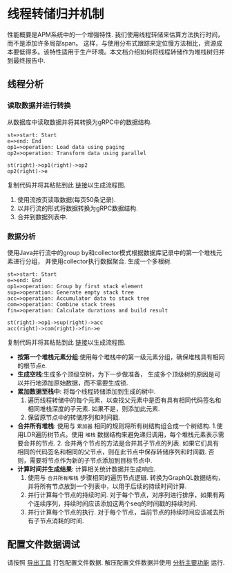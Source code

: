 # 线程转储归并机制
性能概要是APM系统中的一个增强特性. 我们使用线程转储来估算方法执行时间，而不是添加许多局部span。
这样，与使用分布式跟踪来定位慢方法相比，资源成本要低得多。该特性适用于生产环境。本文档介绍如何将线程转储作为堆栈树归并到最终报告中.
## 线程分析
### 读取数据并进行转换
从数据库中读取数据并将其转换为gRPC中的数据结构.
```
st=>start: Start
e=>end: End
op1=>operation: Load data using paging
op2=>operation: Transform data using parallel

st(right)->op1(right)->op2
op2(right)->e
```
复制代码并将其粘贴到此 [链接](http://flowchart.js.org/)以生成流程图.
1. 使用流按页读取数据(每页50条记录).
2. 以并行流的形式将数据转换为gRPC数据结构.
3. 合并到数据列表中.
### 数据分析
使用Java并行流中的group by和collector模式根据数据库记录中的第一个堆栈元素进行分组，
并使用collector执行数据聚合. 生成一个多根树.
```
st=>start: Start
e=>end: End
op1=>operation: Group by first stack element
sup=>operation: Generate empty stack tree
acc=>operation: Accumulator data to stack tree
com=>operation: Combine stack trees
fin=>operation: Calculate durations and build result

st(right)->op1->sup(right)->acc
acc(right)->com(right)->fin->e
```
复制代码并将其粘贴到此 [链接](http://flowchart.js.org/)以生成流程图.
- **按第一个堆栈元素分组**:使用每个堆栈中的第一级元素分组，确保堆栈具有相同的根节点e.
- **生成空栈**:生成多个顶级空树，为下一步做准备，
  生成多个顶级树的原因是可以并行地添加原始数据，而不需要生成锁.
- **累加数据至栈中**: 将每个线程转储添加到生成的树中.
    1. 遍历线程转储中的每个元素，以查找父元素中是否有具有相同代码签名和相同堆栈深度的子元素. 
    如果不是，则添加此元素.
    2. 保留原节点中的转储序列和时间戳.
- **合并所有堆栈**: 使用与 `累加器` 相同的规则将所有树结构组合成一个树结构.
    1.使用LDR遍历树节点。使用 `堆栈` 数据结构来避免递归调用，每个堆栈元素表示需要合并的节点.
    2. 合并两个节点的方法是合并其子节点的列表. 如果它们具有相同的代码签名和相同的父节点，则在此节点中保存转储序列和时间戳. 否则，需要将节点作为新的子节点添加到目标节点中.
- **计算时间并生成结果**: 计算相关统计数据并生成响应.
    1. 使用与 `合并所有堆栈` 步骤相同的遍历节点逻辑. 转换为GraphQL数据结构，并将所有节点放到一个列表中，以用于后续的持续时间计算.
    2. 并行计算每个节点的持续时间. 对于每个节点，对序列进行排序，如果有两个连续序列，持续时间应该添加这两个seq的时间戳的持续时间.
    3. 并行计算每个节点的执行. 对于每个节点，当前节点的持续时间应该减去所有子节点消耗的时间.

## 配置文件数据调试
请按照 [导出工具](backend-profile-export.md#export-command-line-usage) 打包配置文件数据. 解压配置文件数据并使用 [分析主要功能](../../../oap-server/server-tools/profile-exporter/tool-profile-snapshot-bootstrap/src/test/java/org/apache/skywalking/oap/server/tool/profile/exporter/ProfileExportedAnalyze.java) 运行.